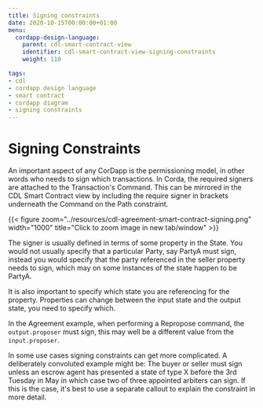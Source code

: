 ```yaml
---
title: Signing constraints
date: 2020-10-15T00:00:00+01:00
menu:
  cordapp-design-language:
    parent: cdl-smart-contract-view
    identifier: cdl-smart-contract-view-signing-constraints
    weight: 110

tags:
- cdl
- cordapp design language
- smart contract
- cordapp diagram
- signing constraints
---
```


# Signing Constraints

An important aspect of any CorDapp is the permissioning model, in other words who needs to sign which transactions. In Corda, the required signers are attached to the Transaction's Command. This can be mirrored in the CDL Smart Contract view by including the require signer in brackets underneath the Command on the Path constraint.

{{< figure zoom="../resources/cdl-agreement-smart-contract-signing.png" width="1000" title="Click to zoom image in new tab/window" >}}

The signer is usually defined in terms of some property in the State. You would not usually specify that a particular Party, say PartyA must sign, instead you would specify that the party referenced in the seller property needs to sign, which may on some instances of the state happen to be PartyA.

It is also important to specify which state you are referencing for the property. Properties can change between the input state and the output state, you need to specify which.

In the Agreement example, when performing a Repropose command, the `output.proposer` must sign, this may well be a different value from the `input.proposer`.

In some use cases signing constraints can get more complicated. A deliberately convoluted example might be: The buyer or seller must sign unless an escrow agent has presented a state of type X before the 3rd Tuesday in May in which case two of three appointed arbiters can sign. If this is the case, it's best to use a separate callout to explain the constraint in more detail.

